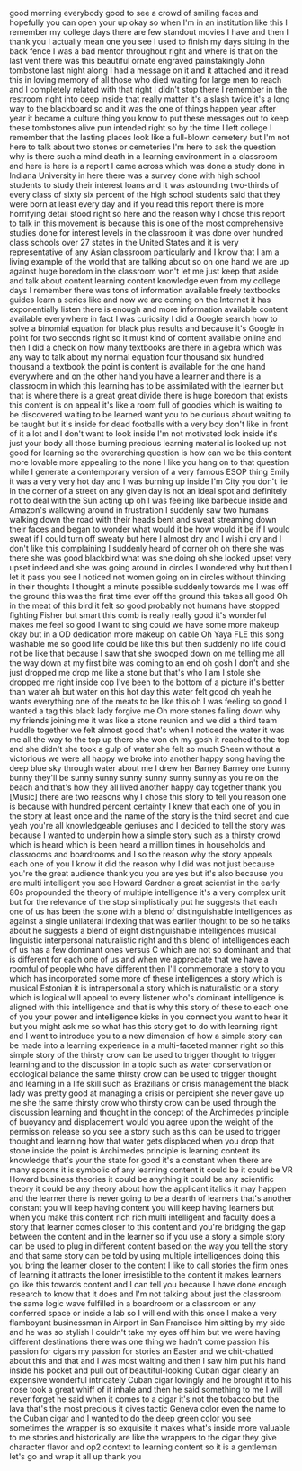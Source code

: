 
good morning everybody good to see a
crowd of smiling faces and hopefully you
can open your up okay so when I&#39;m in an
institution like this
I remember my college days there are few
standout movies I have and then I thank
you I actually mean one you see I used
to finish my days sitting in the back
fence I was a bad mentor throughout
right and where is that on the last vent
there was this beautiful ornate engraved
painstakingly John tombstone last night
along
I had a message on it and it attached
and it read this in loving memory of all
those who died waiting for large men to
reach and I completely related with that
right I didn&#39;t stop there I remember in
the restroom right into deep inside that
really matter
it&#39;s a slash twice it&#39;s a long way to
the blackboard so and it was the one of
things happen year after year it became
a culture thing you know to put these
messages out to keep these tombstones
alive pun intended right so by the time
I left college I remember that the
lasting places look like a full-blown
cemetery but I&#39;m not here to talk about
two stones or cemeteries I&#39;m here to ask
the question why is there such a mind
death in a learning environment in a
classroom and here is here is a report I
came across which was done a study done
in Indiana University in
here there was a survey done with high
school students to study their interest
loans and it was astounding
two-thirds of every class of sixty six
percent of the high school students said
that they were born at least every day
and if you read this report there is
more horrifying detail stood right so
here and the reason why I chose this
report to talk in this movement is
because this is one of the most
comprehensive studies done for interest
levels in the classroom it was done over
hundred class schools over 27 states in
the United States and it is very
representative of any Asian classroom
particularly and I know that I am a
living example of the world that are
talking about so on one hand we are up
against huge boredom in the classroom
won&#39;t let me just keep that aside and
talk about content learning content
knowledge even from my college days I
remember there was tons of information
available freely textbooks guides learn
a series like and now we are coming on
the Internet
it has exponentially listen there is
enough and more information available
content available everywhere in fact I
was curiosity I did a Google search how
to solve a binomial equation for black
plus results and because it&#39;s Google in
point for two seconds
right so it must kind of content
available online and then I did a check
on how many textbooks are there in
algebra which was any way to talk about
my normal equation four thousand six
hundred thousand a textbook
the point is content is available for
the one hand everywhere and on the other
hand you have a learner and there is a
classroom in which this learning
has to be assimilated with the learner
but that is where there is a great great
divide there is huge boredom that exists
this content is on appeal it&#39;s like a
room full of goodies which is waiting to
be discovered
waiting to be learned want you to be
curious about waiting to be taught but
it&#39;s inside for dead footballs with a
very boy don&#39;t like in front of it a lot
and I don&#39;t want to look inside I&#39;m not
motivated look inside it&#39;s just your
body all those burning precious learning
material is locked up not good for
learning so the overarching question is
how can we be this content more lovable
more appealing to the none I like you
hang on to that question while I
generate a contemporary version of a
very famous ESOP thing Emily it was a
very very hot day and I was burning up
inside
I&#39;m City you don&#39;t lie in the corner of
a street on any given day is not an
ideal spot and definitely not to deal
with the Sun acting up
oh I was feeling like barbecue inside
and Amazon&#39;s wallowing around in
frustration I suddenly saw two humans
walking down the road with their heads
bent and sweat streaming down their
faces and began to wonder what would it
be
how would it be if I would sweat if I
could turn off sweaty but here I almost
dry and I wish i
cry and I don&#39;t like this complaining I
suddenly heard of corner oh oh there she
was there she was good blackbird what
was she doing oh she looked upset very
upset indeed and she was going around in
circles
I wondered why but then I let it pass
you see I noticed not women going on in
circles without thinking in their
thoughts I thought a minute possible
suddenly towards me I was off the ground
this was the first time ever off the
ground this takes all good Oh in the
meat of this bird it felt so good
probably not humans have stopped
fighting Fisher but smart this comb is
really really good
it&#39;s wonderful makes me feel so good I
want to sing could we have some more
makeup okay but in a OD dedication more
makeup on cable
Oh Yaya
FLE this song washable me so good life
could be like this but then suddenly no
life could not be like that
because I saw that she swooped down on
me telling me all the way down at my
first bite was coming to an end
oh gosh I don&#39;t and she just dropped me
drop me like a stone but that&#39;s who I am
I stole she dropped me right inside cop
I&#39;ve been to the bottom of a picture
it&#39;s better than water
ah but water on this hot day this water
felt good oh yeah he wants everything
one of the meats to be like this
oh I was feeling so good I wanted a tag
this black lady forgive me Oh more
stones falling down why my friends
joining me it was like a stone reunion
and we did a third team huddle together
we felt almost good that&#39;s when I
noticed the water it was me all the way
to the top up there she won oh my gosh
it reached to the top and she didn&#39;t she
took a gulp of water she felt so much
Sheen without a victorious we were all
happy we broke into another happy song
having the deep blue sky through water
about me I drew her Barney Barney one
bunny bunny they&#39;ll be sunny sunny sunny
sunny sunny sunny as you&#39;re on the beach
and that&#39;s how they all lived another
happy day together thank you
[Music]
there are two reasons why I chose this
story to tell you
reason one is because with hundred
percent certainty
I knew that each one of you in the story
at least once and the name of the story
is the third secret and cue yeah you&#39;re
all knowledgeable geniuses and I decided
to tell the story was because I wanted
to underpin how a simple story such as a
thirsty crowd which is heard which is
been heard a million times in households
and classrooms and boardrooms and I so
the reason why the story appeals each
one of you I know it did the reason why
I did was not just because you&#39;re the
great audience thank you you are yes but
it&#39;s also because you are multi
intelligent you see Howard Gardner a
great scientist in the early 80s
propounded the theory of multiple
intelligence it&#39;s a very complex unit
but for the relevance of the stop
simplistically put he suggests that each
one of us has been the stone with a
blend of distinguishable intelligences
as against a single unilateral indexing
that was earlier thought to be so he
talks about he suggests a blend of eight
distinguishable intelligences musical
linguistic interpersonal naturalistic
right and this blend of intelligences
each of us has a few dominant ones
versus C which are not so dominant and
that is different for each one of us and
when we appreciate that we have a
roomful of people who have different
then I&#39;ll commemorate a story to you
which has incorporated some more of
these intelligences a story which is
musical Estonian it is intrapersonal a
story which is naturalistic or a story
which is logical
will appeal to every listener who&#39;s
dominant intelligence is aligned with
this intelligence and that is why this
story of these to each one of you your
power and intelligence kicks in you
connect you want to hear it but you
might ask me so what has this story got
to do with learning right and I want to
introduce you to a new dimension of how
a simple story can be made into a
learning experience in a multi-faceted
manner right so this simple story of the
thirsty crow can be used to trigger
thought to trigger learning and to the
discussion in a topic such as water
conservation or ecological balance the
same thirsty crow can be used to trigger
thought and learning in a life skill
such as Brazilians or crisis management
the black lady was pretty good at
managing a crisis or percipient she
never gave up me she the same thirsty
crow who thirsty crow can be used
through the discussion learning and
thought in the concept of the Archimedes
principle of buoyancy and displacement
would you agree upon the weight of the
permission release so you see a story
such as this can be used to trigger
thought and learning how that water gets
displaced when you drop that stone
inside the point is Archimedes principle
is learning content its knowledge
that&#39;s your the state for good it&#39;s a
constant when there are many spoons
it is symbolic of any learning content
it could be it could be VR
Howard business theories it could be
anything
it could be any scientific theory it
could be any theory about how the
applicant italics it may happen and the
learner there is never going to be a
dearth of learners
that&#39;s another constant you will keep
having content you will keep having
learners but when you make this content
rich rich multi intelligent and faculty
does a story that learner comes closer
to this content and you&#39;re bridging the
gap between the content and in the
learner so if you use a story a simple
story can be used to plug in different
content based on the way you tell the
story and that same story can be told by
using multiple intelligences doing this
you bring the learner closer to the
content I like to call stories the firm
ones of learning it attracts the loner
irresistible to the content it makes
learners go like this towards content
and I can tell you because I have done
enough research to know that it does and
I&#39;m not talking about just the classroom
the same logic wave fulfilled in a
boardroom or a classroom or any
conferred space or inside a lab so I
will end with this once I make a very
flamboyant businessman in Airport in San
Francisco him sitting by my side and he
was so stylish
I couldn&#39;t take my eyes off him but we
were having different destinations there
was one thing we hadn&#39;t come passion his
passion for cigars
my passion for stories an Easter and we
chit-chatted about this and that and I
was most waiting and then I saw him put
his hand inside his pocket and pull out
of beautiful-looking Cuban cigar clearly
an expensive wonderful intricately Cuban
cigar lovingly and he brought it to his
nose took a great whiff of it
inhale and then he said something to me
I will never forget he said when it
comes to a cigar it&#39;s not the tobacco
but the lava that&#39;s the most precious it
gives tactic Geneva color even the name
to the Cuban cigar and I wanted to do
the deep green color you see sometimes
the wrapper is so exquisite
it makes what&#39;s inside more valuable to
me stories and historically are like the
wrappers to the cigar they give
character flavor and op2 context to
learning content so it is a gentleman
let&#39;s go and wrap it all up thank you
